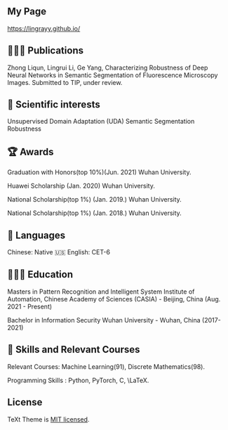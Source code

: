 <!-- # [TeXt Theme](https://github.com/kitian616/jekyll-TeXt-theme)

[![license](https://img.shields.io/github/license/kitian616/jekyll-TeXt-theme.svg)](https://github.com/kitian616/jekyll-TeXt-theme/blob/master/LICENSE)
[![Gem Version](https://img.shields.io/gem/v/jekyll-text-theme.svg)](https://github.com/kitian616/jekyll-TeXt-theme/releases)
[![Travis](https://img.shields.io/travis/kitian616/jekyll-TeXt-theme.svg)](https://travis-ci.org/kitian616/jekyll-TeXt-theme)
[![Tip Me via PayPal](https://img.shields.io/badge/PayPal-tip%20me-1462ab.svg?logo=paypal)](https://www.paypal.me/kitian616)
[![Tip Me via Bitcoin](https://img.shields.io/badge/Bitcoin-tip%20me-f7931a.svg?logo=bitcoin)](https://raw.githubusercontent.com/kitian616/jekyll-TeXt-theme/master/docs/assets/images/3Fkufxcw2xd8HnaRJBNK4ccdtkUDyyNu4V.jpg)

![TeXt Theme](https://raw.githubusercontent.com/kitian616/jekyll-TeXt-theme/master/screenshots/TeXt-home.jpg)

![TeXt Theme Details](https://raw.githubusercontent.com/kitian616/jekyll-TeXt-theme/master/screenshots/TeXt-layouts.png)
 -->
## My Page
 https://lingrayy.github.io/ 

<!-- ## Demo Pages

| Name | Description |
| --- | --- |
| [Home](https://lingrayy.github.io/) | Home page |
| [Archive](https://kitian616.github.io/jekyll-TeXt-theme/archive.html) | Archive page | -->


## 👩🏼‍💻 Publications
 Zhong Liqun, Lingrui Li, Ge Yang, Characterizing Robustness of Deep Neural Networks in Semantic Segmentation of Fluorescence Microscopy Images. Submitted to TIP, under review.

## 💖 Scientific interests
Unsupervised Domain Adaptation (UDA)
Semantic Segmentation
Robustness
 <!-- 
# Co-Organizer @ QueerJS (Jun 2019 - Dec 2021)
# 🏳️‍🌈 A meetup for everyone where queer speakers take the stage.

# Selected speakers and scheduling events
# Fostered an inclusive community and enforced the code of conduct
# 🐻 Previously co-organized BerlinJS from May 2018 - May 2020

# 🎤 Public Speaking
-->

## 🏆 Awards 
Graduation with Honors(top 10%)(Jun. 2021)
Wuhan University.

Huawei Scholarship (Jan. 2020)
Wuhan University.

National Scholarship(top 1%) (Jan. 2019.)
Wuhan University.

National Scholarship(top 1%) (Jan. 2018.)
Wuhan University.

## 💬 Languages
Chinese: Native
🇺🇸 English: CET-6


## 👩🏼‍🎓 Education
Masters in Pattern Recognition and Intelligent System
Institute of Automation, Chinese Academy of Sciences (CASIA) - Beijing, China (Aug. 2021 - Present)

Bachelor in Information Security
Wuhan University - Wuhan, China (2017- 2021)

## 📌 Skills and Relevant Courses
Relevant Courses: Machine Learning(91), Discrete Mathematics(98).

Programming Skills : Python, PyTorch, C, \LaTeX.

## License

TeXt Theme is [MIT licensed](https://github.com/kitian616/jekyll-TeXt-theme/blob/master/LICENSE).
